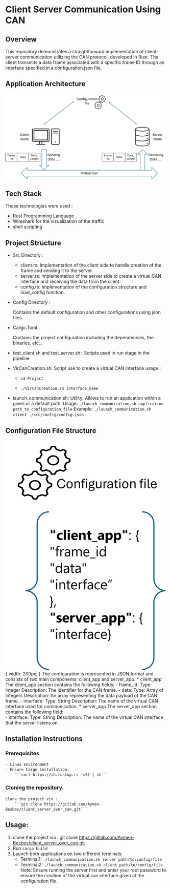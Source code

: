 # Client Server Communication Using CAN

## Overview
This repository demonstrates a straightforward implementation of client-server communication utilizing the CAN protocol, developed in Rust. 
The client transmits a data frame associated with a specific frame ID through an interface specified in a configuration.json file.

## Application Architecture
![plot](./architecture.png)

## Tech Stack
Those technologies were used :
- Rust Programming Language
- Wireshark for the vizualization of the traffic
- shell scripting

## Project Structure

* Src Directory :
    - client.rs: Implementation of the client side to handle creation of the frame and sending it to the server.
    - server.rs: Implementation of the server side to create a virtual CAN interface and receiving the data from the client.
    - config.rs: Implementation of the configuration structure and load_config function.

* Config Directory :

    Contains the default configuration and other configurations using json files.

* Cargo.Toml :

    Contains the project configuration including the dependencies, the binaries, etc...

* test_client.sh and test_server.sh :
    Scripts used in run stage in the pipeline

* VirCanCreation.sh:
    Script use to create a virtual CAN interface
    usage : 

    - ```cd Project```
    
    - ```./VirCanCreation.sh interface_name```

* launch_communication.sh:
    Utility: Allows to run an application within a given or a default path.
    Usage: 
        ```./launch_communication.sh application path_to_configuration_file```
    Example:
        ```./launch_communication.sh client ./src/config/config.json```

## Configuration File Structure
![drawing](configstructure.png){ width: 200px; }
The configuration is represented in JSON format and consists of two main components: client_app and server_app.
    * client_app
    The client_app section contains the following fields:
        - frame_id:
            Type: Integer
            Description: The identifier for the CAN frame. 
        - data:
            Type: Array of Integers
            Description: An array representing the data payload of the CAN frame.
        - interface:
            Type: String
            Description: The name of the virtual CAN interface used for communication.
    * server_app
    The server_app section contains the following field:        
        - interface:
            Type: String
            Description: The name of the virtual CAN interface that the server listens on. 


## Installation Instructions

### Prerequisites
    - Linux environment 
    - Ensure Cargo installation: 
        ```curl https://sh.rustup.rs -sSf | sh```

### Cloning the repository.
    clone the project via : 
        ```git clone https://gitlab.com/Aymen-Besbes/client_server_over_can.git```

## Usage:
1. clone the project via : git clone https://gitlab.com/Aymen-Besbes/client_server_over_can.git
2. Run ```cargo build```
3. Launch both applications on two different terminals:
    - Terminal1: ```./launch_communication.sh server path/to/config/file```
    - Terminal2: ```./launch_communication.sh client path/to/config/file```
    Note: Ensure running the server first and enter your root password to ensure the creation of the virtual can interface given at the configuration file.
